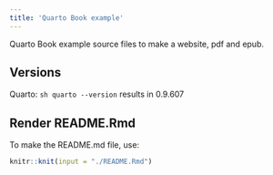 ```yaml
---
title: 'Quarto Book example'
---
```


<!-- README.md is generated from README.Rmd. Please edit that file -->



Quarto Book example source files to make a website, pdf and epub.

## Versions
Quarto: `sh quarto --version` results in 0.9.607

## Render README.Rmd
To make the README.md file, use:

```r
knitr::knit(input = "./README.Rmd")
```
